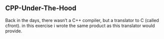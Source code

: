## CPP-Under-The-Hood
Back in the days, there wasn’t a C++ compiler, but a translator to C (called cfront). in this exercise i  wrote the same product as this translator would provide.
